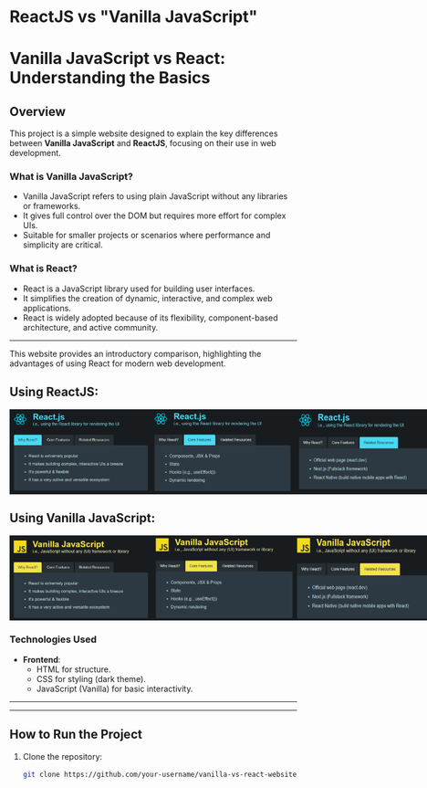 #  ReactJS vs "Vanilla JavaScript"
# Vanilla JavaScript vs React: Understanding the Basics

## **Overview**

This project is a simple website designed to explain the key differences between **Vanilla JavaScript** and **ReactJS**, focusing on their use in web development.

### What is **Vanilla JavaScript**?
- Vanilla JavaScript refers to using plain JavaScript without any libraries or frameworks.
- It gives full control over the DOM but requires more effort for complex UIs.
- Suitable for smaller projects or scenarios where performance and simplicity are critical.

### What is **React**?
- React is a JavaScript library used for building user interfaces.
- It simplifies the creation of dynamic, interactive, and complex web applications.
- React is widely adopted because of its flexibility, component-based architecture, and active community.


---

This website provides an introductory comparison, highlighting the advantages of using React for modern web development.

## Using **ReactJS**:

<div style="display: flex; justify-content: space-evenly;">
  <img src="assets/Reacts-js.png" alt="Page 1" width="250">
  <img src="assets/Reacts-js1.png" alt="Page 2" width="250">
  <img src="assets/Reacts-js2.png" alt="Page 3" width="250">
</div>



## Using **Vanilla JavaScript**:

<div style="display: flex; justify-content: space-evenly;">
  <img src="assets/Vanilla-js.png" alt="Page 1" width="250">
  <img src="assets/Vanilla-js1.png" alt="Page 2" width="250">
  <img src="assets/Vanilla-js2.png" alt="Page 3" width="250">
</div>

### **Technologies Used**

- **Frontend**:
  - HTML for structure.
  - CSS for styling (dark theme).
  - JavaScript (Vanilla) for basic interactivity.

---



---

## **How to Run the Project**

1. Clone the repository:
   ```bash
   git clone https://github.com/your-username/vanilla-vs-react-website.git

